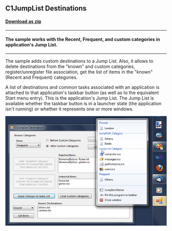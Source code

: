 ## C1JumpList Destinations
#### [Download as zip](https://grapecity.github.io/DownGit/#/home?url=https://github.com/GrapeCity/ComponentOne-WinForms-Samples/tree/master/NetFramework\Win7Pack\CS\JumpItemDemo)
____
#### The sample works with the Recent, Frequent, and custom categories in application's Jump List.
____
The sample adds custom destinations to a Jump List.
Also, it allows to delete destinations from the "known" and custom categories, register/unregister file association, get the list of items in the "known" (Recent and Frequent) categories.

A list of destinations and common tasks associated with an application is attached to that application's taskbar button (as well as to the equivalent Start menu entry).
This is the application's Jump List.
The Jump List is available whether the taskbar button is in a launcher state (the application isn't running) or whether it represents one or more windows.

![screenshot](screenshot.png)
